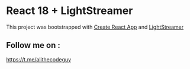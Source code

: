 # React 18 + LightStreamer

This project was bootstrapped with [Create React App](https://github.com/facebook/create-react-app) and [LightStreamer](https://lightstreamer.com/p)

## Follow me on :

https://t.me/alithecodeguy
